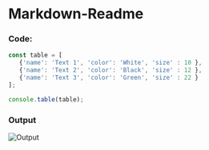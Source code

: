 # Markdown-Readme

### Code:

```javascript
const table = [
   {'name': 'Text 1', 'color': 'White', 'size' : 10 },
   {'name': 'Text 2', 'color': 'Black', 'size' : 12 },
   {'name': 'Text 3', 'color': 'Green', 'size' : 22 }   
];

console.table(table);
```

### Output

![Output](https://user-images.githubusercontent.com/20255948/30125057-3334c6b4-9305-11e7-8134-5607c09ed495.png)
